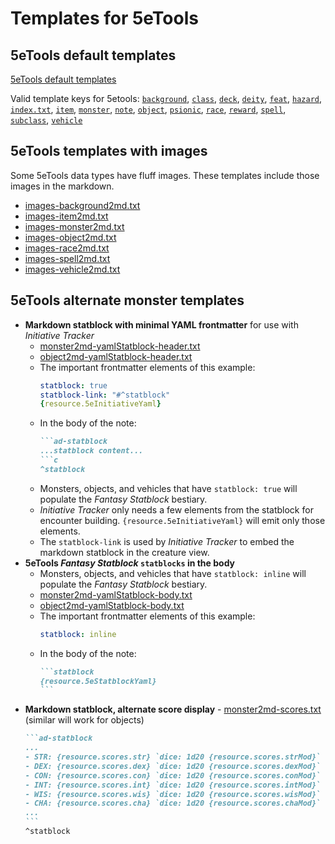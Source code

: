 # Templates for 5eTools

## 5eTools default templates

[5eTools default templates](https://github.com/ebullient/ttrpg-convert-cli/blob/main/src/main/resources/templates/tools5e/)

Valid template keys for 5etools: 
[`background`](https://github.com/ebullient/ttrpg-convert-cli/blob/main/src/main/resources/templates/tools5e/background2md.txt),
[`class`](https://github.com/ebullient/ttrpg-convert-cli/blob/main/src/main/resources/templates/tools5e/class2md.txt),
[`deck`](https://github.com/ebullient/ttrpg-convert-cli/blob/main/src/main/resources/templates/tools5e/deck2md.txt),
[`deity`](https://github.com/ebullient/ttrpg-convert-cli/blob/main/src/main/resources/templates/tools5e/deity2md.txt),
[`feat`](https://github.com/ebullient/ttrpg-convert-cli/blob/main/src/main/resources/templates/tools5e/feat2md.txt),
[`hazard`](https://github.com/ebullient/ttrpg-convert-cli/blob/main/src/main/resources/templates/tools5e/hazard2md.txt),
[`index.txt`](https://github.com/ebullient/ttrpg-convert-cli/blob/main/src/main/resources/templates/tools5e/index.txt),
[`item`](https://github.com/ebullient/ttrpg-convert-cli/blob/main/src/main/resources/templates/tools5e/item2md.txt),
[`monster`](https://github.com/ebullient/ttrpg-convert-cli/blob/main/src/main/resources/templates/tools5e/monster2md.txt),
[`note`](https://github.com/ebullient/ttrpg-convert-cli/blob/main/src/main/resources/templates/tools5e/note2md.txt),
[`object`](https://github.com/ebullient/ttrpg-convert-cli/blob/main/src/main/resources/templates/tools5e/object2md.txt),
[`psionic`](https://github.com/ebullient/ttrpg-convert-cli/blob/main/src/main/resources/templates/tools5e/psionic2md.txt),
[`race`](https://github.com/ebullient/ttrpg-convert-cli/blob/main/src/main/resources/templates/tools5e/race2md.txt),
[`reward`](https://github.com/ebullient/ttrpg-convert-cli/blob/main/src/main/resources/templates/tools5e/reward2md.txt),
[`spell`](https://github.com/ebullient/ttrpg-convert-cli/blob/main/src/main/resources/templates/tools5e/spell2md.txt),
[`subclass`](https://github.com/ebullient/ttrpg-convert-cli/blob/main/src/main/resources/templates/tools5e/subclass2md.txt),
[`vehicle`](https://github.com/ebullient/ttrpg-convert-cli/blob/main/src/main/resources/templates/tools5e/vehicle2md.txt)

## 5eTools templates with images

Some 5eTools data types have fluff images.  These templates include those images in the markdown.

  - [images-background2md.txt](images-background2md.txt)
  - [images-item2md.txt](images-item2md.txt)
  - [images-monster2md.txt](images-monster2md.txt)
  - [images-object2md.txt](images-object2md.txt)
  - [images-race2md.txt](images-race2md.txt)
  - [images-spell2md.txt](images-spell2md.txt)
  - [images-vehicle2md.txt](images-vehicle2md.txt)

## 5eTools alternate monster templates

- **Markdown statblock with minimal YAML frontmatter** for use with *Initiative Tracker*
    - [monster2md-yamlStatblock-header.txt](monster2md-yamlStatblock-header.txt) 
    - [object2md-yamlStatblock-header.txt](object2md-yamlStatblock-header.txt)
    - The important frontmatter elements of this example: 
        ```yaml
        statblock: true
        statblock-link: "#^statblock"
        {resource.5eInitiativeYaml}
        ```
    - In the body of the note:
        ````markdown
        ```ad-statblock
        ...statblock content...
        ```c
        ^statblock
        ````
    - Monsters, objects, and vehicles that have `statblock: true` will populate the *Fantasy Statblock* bestiary.
    - *Initiative Tracker* only needs a few elements from the statblock for encounter building. `{resource.5eInitiativeYaml}` will emit only those elements.
    - The `statblock-link` is used by *Initiative Tracker* to embed the markdown statblock in the creature view.
- **5eTools *Fantasy Statblock* `statblocks` in the body**
    - Monsters, objects, and vehicles that have `statblock: inline` will populate the *Fantasy Statblock* bestiary.
    - [monster2md-yamlStatblock-body.txt](monster2md-yamlStatblock-body.txt) 
    - [object2md-yamlStatblock-body.txt](object2md-yamlStatblock-body.txt)
    - The important frontmatter elements of this example: 
        ```yaml
        statblock: inline
    - In the body of the note:
        ````markdown
        ```statblock
        {resource.5eStatblockYaml}
        ```
        ````
- **Markdown statblock, alternate score display** - [monster2md-scores.txt](monster2md-scores.txt) (similar will work for objects)
    ````markdown
    ```ad-statblock
    ...
    - STR: {resource.scores.str} `dice: 1d20 {resource.scores.strMod}`
    - DEX: {resource.scores.dex} `dice: 1d20 {resource.scores.dexMod}` 
    - CON: {resource.scores.con} `dice: 1d20 {resource.scores.conMod}` 
    - INT: {resource.scores.int} `dice: 1d20 {resource.scores.intMod}` 
    - WIS: {resource.scores.wis} `dice: 1d20 {resource.scores.wisMod}`
    - CHA: {resource.scores.cha} `dice: 1d20 {resource.scores.chaMod}`
    ...
    ```
    ^statblock
    ````
